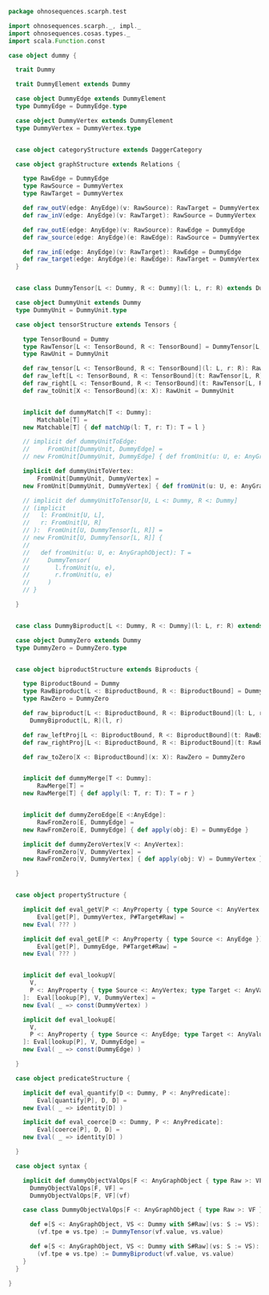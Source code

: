 
```scala
package ohnosequences.scarph.test

import ohnosequences.scarph._, impl._
import ohnosequences.cosas.types._
import scala.Function.const

case object dummy {

  trait Dummy

  trait DummyElement extends Dummy

  case object DummyEdge extends DummyElement
  type DummyEdge = DummyEdge.type

  case object DummyVertex extends DummyElement
  type DummyVertex = DummyVertex.type


  case object categoryStructure extends DaggerCategory

  case object graphStructure extends Relations {

    type RawEdge = DummyEdge
    type RawSource = DummyVertex
    type RawTarget = DummyVertex

    def raw_outV(edge: AnyEdge)(v: RawSource): RawTarget = DummyVertex
    def raw_inV(edge: AnyEdge)(v: RawTarget): RawSource = DummyVertex

    def raw_outE(edge: AnyEdge)(v: RawSource): RawEdge = DummyEdge
    def raw_source(edge: AnyEdge)(e: RawEdge): RawSource = DummyVertex

    def raw_inE(edge: AnyEdge)(v: RawTarget): RawEdge = DummyEdge
    def raw_target(edge: AnyEdge)(e: RawEdge): RawTarget = DummyVertex
  }


  case class DummyTensor[L <: Dummy, R <: Dummy](l: L, r: R) extends Dummy

  case object DummyUnit extends Dummy
  type DummyUnit = DummyUnit.type

  case object tensorStructure extends Tensors {

    type TensorBound = Dummy
    type RawTensor[L <: TensorBound, R <: TensorBound] = DummyTensor[L, R]
    type RawUnit = DummyUnit

    def raw_tensor[L <: TensorBound, R <: TensorBound](l: L, r: R): RawTensor[L, R] = DummyTensor(l, r)
    def raw_left[L <: TensorBound, R <: TensorBound](t: RawTensor[L, R]): L = t.l
    def raw_right[L <: TensorBound, R <: TensorBound](t: RawTensor[L, R]): R = t.r
    def raw_toUnit[X <: TensorBound](x: X): RawUnit = DummyUnit


    implicit def dummyMatch[T <: Dummy]:
        Matchable[T] =
    new Matchable[T] { def matchUp(l: T, r: T): T = l }

    // implicit def dummyUnitToEdge:
    //     FromUnit[DummyUnit, DummyEdge] =
    // new FromUnit[DummyUnit, DummyEdge] { def fromUnit(u: U, e: AnyGraphObject): T = DummyEdge }

    implicit def dummyUnitToVertex:
        FromUnit[DummyUnit, DummyVertex] =
    new FromUnit[DummyUnit, DummyVertex] { def fromUnit(u: U, e: AnyGraphObject): T = DummyVertex }

    // implicit def dummyUnitToTensor[U, L <: Dummy, R <: Dummy]
    // (implicit
    //   l: FromUnit[U, L],
    //   r: FromUnit[U, R]
    // ):  FromUnit[U, DummyTensor[L, R]] =
    // new FromUnit[U, DummyTensor[L, R]] {
    //
    //   def fromUnit(u: U, e: AnyGraphObject): T =
    //     DummyTensor(
    //       l.fromUnit(u, e),
    //       r.fromUnit(u, e)
    //     )
    // }

  }


  case class DummyBiproduct[L <: Dummy, R <: Dummy](l: L, r: R) extends Dummy

  case object DummyZero extends Dummy
  type DummyZero = DummyZero.type


  case object biproductStructure extends Biproducts {

    type BiproductBound = Dummy
    type RawBiproduct[L <: BiproductBound, R <: BiproductBound] = DummyBiproduct[L, R]
    type RawZero = DummyZero

    def raw_biproduct[L <: BiproductBound, R <: BiproductBound](l: L, r: R): RawBiproduct[L, R] =
      DummyBiproduct[L, R](l, r)

    def raw_leftProj[L <: BiproductBound, R <: BiproductBound](t: RawBiproduct[L, R]): L = t.l
    def raw_rightProj[L <: BiproductBound, R <: BiproductBound](t: RawBiproduct[L, R]): R = t.r

    def raw_toZero[X <: BiproductBound](x: X): RawZero = DummyZero


    implicit def dummyMerge[T <: Dummy]:
        RawMerge[T] =
    new RawMerge[T] { def apply(l: T, r: T): T = r }


    implicit def dummyZeroEdge[E <:AnyEdge]:
        RawFromZero[E, DummyEdge] =
    new RawFromZero[E, DummyEdge] { def apply(obj: E) = DummyEdge }

    implicit def dummyZeroVertex[V <: AnyVertex]:
        RawFromZero[V, DummyVertex] =
    new RawFromZero[V, DummyVertex] { def apply(obj: V) = DummyVertex }

  }


  case object propertyStructure {

    implicit def eval_getV[P <: AnyProperty { type Source <: AnyVertex }]:
        Eval[get[P], DummyVertex, P#Target#Raw] =
    new Eval( ??? )

    implicit def eval_getE[P <: AnyProperty { type Source <: AnyEdge }]:
        Eval[get[P], DummyEdge, P#Target#Raw] =
    new Eval( ??? )


    implicit def eval_lookupV[
      V,
      P <: AnyProperty { type Source <: AnyVertex; type Target <: AnyValueType { type Raw >: V }  }
    ]:  Eval[lookup[P], V, DummyVertex] =
    new Eval( _ => const(DummyVertex) )

    implicit def eval_lookupE[
      V,
      P <: AnyProperty { type Source <: AnyEdge; type Target <: AnyValueType { type Raw >: V }  }
    ]: Eval[lookup[P], V, DummyEdge] =
    new Eval( _ => const(DummyEdge) )

  }

  case object predicateStructure {

    implicit def eval_quantify[D <: Dummy, P <: AnyPredicate]:
        Eval[quantify[P], D, D] =
    new Eval( _ => identity[D] )

    implicit def eval_coerce[D <: Dummy, P <: AnyPredicate]:
        Eval[coerce[P], D, D] =
    new Eval( _ => identity[D] )

  }

  case object syntax {

    implicit def dummyObjectValOps[F <: AnyGraphObject { type Raw >: VF}, VF <: Dummy](vf: F := VF):
      DummyObjectValOps[F, VF] =
      DummyObjectValOps[F, VF](vf)

    case class DummyObjectValOps[F <: AnyGraphObject { type Raw >: VF }, VF <: Dummy](vf: F := VF) extends AnyVal {

      def ⊗[S <: AnyGraphObject, VS <: Dummy with S#Raw](vs: S := VS): (F ⊗ S) := DummyTensor[VF, VS] =
        (vf.tpe ⊗ vs.tpe) := DummyTensor(vf.value, vs.value)

      def ⊕[S <: AnyGraphObject, VS <: Dummy with S#Raw](vs: S := VS): (F ⊕ S) := DummyBiproduct[VF, VS] =
        (vf.tpe ⊕ vs.tpe) := DummyBiproduct(vf.value, vs.value)
    }
  }

}

```




[test/scala/ohnosequences/scarph/asserts.scala]: ../asserts.scala.md
[test/scala/ohnosequences/scarph/TwitterQueries.scala]: ../TwitterQueries.scala.md
[test/scala/ohnosequences/scarph/impl/dummyTest.scala]: dummyTest.scala.md
[test/scala/ohnosequences/scarph/impl/dummy.scala]: dummy.scala.md
[test/scala/ohnosequences/scarph/impl/writes.scala]: writes.scala.md
[test/scala/ohnosequences/scarph/TwitterSchema.scala]: ../TwitterSchema.scala.md
[test/scala/ohnosequences/scarph/implicitSearch.scala]: ../implicitSearch.scala.md
[test/scala/ohnosequences/scarph/SchemaCreation.scala]: ../SchemaCreation.scala.md
[main/scala/ohnosequences/scarph/arities.scala]: ../../../../../main/scala/ohnosequences/scarph/arities.scala.md
[main/scala/ohnosequences/scarph/schemas.scala]: ../../../../../main/scala/ohnosequences/scarph/schemas.scala.md
[main/scala/ohnosequences/scarph/predicates.scala]: ../../../../../main/scala/ohnosequences/scarph/predicates.scala.md
[main/scala/ohnosequences/scarph/package.scala]: ../../../../../main/scala/ohnosequences/scarph/package.scala.md
[main/scala/ohnosequences/scarph/objects.scala]: ../../../../../main/scala/ohnosequences/scarph/objects.scala.md
[main/scala/ohnosequences/scarph/impl/distributivity.scala]: ../../../../../main/scala/ohnosequences/scarph/impl/distributivity.scala.md
[main/scala/ohnosequences/scarph/impl/tensors.scala]: ../../../../../main/scala/ohnosequences/scarph/impl/tensors.scala.md
[main/scala/ohnosequences/scarph/impl/evals.scala]: ../../../../../main/scala/ohnosequences/scarph/impl/evals.scala.md
[main/scala/ohnosequences/scarph/impl/category.scala]: ../../../../../main/scala/ohnosequences/scarph/impl/category.scala.md
[main/scala/ohnosequences/scarph/impl/biproducts.scala]: ../../../../../main/scala/ohnosequences/scarph/impl/biproducts.scala.md
[main/scala/ohnosequences/scarph/impl/relations.scala]: ../../../../../main/scala/ohnosequences/scarph/impl/relations.scala.md
[main/scala/ohnosequences/scarph/syntax/package.scala]: ../../../../../main/scala/ohnosequences/scarph/syntax/package.scala.md
[main/scala/ohnosequences/scarph/syntax/objects.scala]: ../../../../../main/scala/ohnosequences/scarph/syntax/objects.scala.md
[main/scala/ohnosequences/scarph/syntax/morphisms.scala]: ../../../../../main/scala/ohnosequences/scarph/syntax/morphisms.scala.md
[main/scala/ohnosequences/scarph/syntax/writes.scala]: ../../../../../main/scala/ohnosequences/scarph/syntax/writes.scala.md
[main/scala/ohnosequences/scarph/morphisms.scala]: ../../../../../main/scala/ohnosequences/scarph/morphisms.scala.md
[main/scala/ohnosequences/scarph/tensor.scala]: ../../../../../main/scala/ohnosequences/scarph/tensor.scala.md
[main/scala/ohnosequences/scarph/axioms.scala]: ../../../../../main/scala/ohnosequences/scarph/axioms.scala.md
[main/scala/ohnosequences/scarph/isomorphisms.scala]: ../../../../../main/scala/ohnosequences/scarph/isomorphisms.scala.md
[main/scala/ohnosequences/scarph/writes.scala]: ../../../../../main/scala/ohnosequences/scarph/writes.scala.md
[main/scala/ohnosequences/scarph/rewrites.scala]: ../../../../../main/scala/ohnosequences/scarph/rewrites.scala.md
[main/scala/ohnosequences/scarph/biproduct.scala]: ../../../../../main/scala/ohnosequences/scarph/biproduct.scala.md